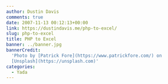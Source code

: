 ```yaml
---
author: Dustin Davis
comments: true
date: 2007-11-13 00:12:13+00:00
link: https://dustindavis.me/php-to-excel/
slug: php-to-excel
title: PHP to Excel
banner: ../banner.jpg
bannerCredit:
  'Photo by [Patrick Fore](https://www.patrickfore.com/) on
  [Unsplash](https://unsplash.com)'
categories:
  - Yada
---
```

